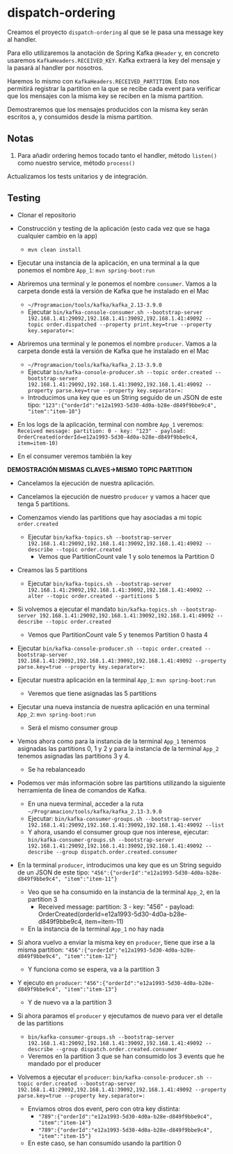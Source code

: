# dispatch-ordering

Creamos el proyecto `dispatch-ordering` al que se le pasa una message key al handler.

Para ello utilizaremos la anotación de Spring Kafka `@Header` y, en concreto usaremos `KafkaHeaders.RECEIVED_KEY`. Kafka extraerá la key del mensaje y la pasará al handler por nosotros.

Haremos lo mismo con `KafkaHeaders.RECEIVED_PARTITION`. Esto nos permitirá registrar la partition en la que se recibe cada event para verificar que los mensajes con la misma key se reciben en la misma partition.

Demostraremos que los mensajes producidos con la misma key serán escritos a, y consumidos desde la misma partition.

## Notas

1. Para añadir ordering hemos tocado tanto el handler, método `listen()` como nuestro service, método `process()`

Actualizamos los tests unitarios y de integración.

## Testing

- Clonar el repositorio
- Construcción y testing de la aplicación (esto cada vez que se haga cualquier cambio en la app)
  - `mvn clean install`

- Ejecutar una instancia de la aplicación, en una terminal a la que ponemos el nombre `App_1`: `mvn spring-boot:run`

- Abriremos una terminal y le ponemos el nombre `consumer`. Vamos a la carpeta donde está la versión de Kafka que he instalado en el Mac
  - `~/Programacion/tools/kafka/kafka_2.13-3.9.0`
  - Ejecutar `bin/kafka-console-consumer.sh --bootstrap-server 192.168.1.41:29092,192.168.1.41:39092,192.168.1.41:49092 --topic order.dispatched --property print.key=true --property key.separator=:`

- Abriremos una terminal y le ponemos el nombre `producer`. Vamos a la carpeta donde está la versión de Kafka que he instalado en el Mac
  - `~/Programacion/tools/kafka/kafka_2.13-3.9.0`
  - Ejecutar `bin/kafka-console-producer.sh --topic order.created --bootstrap-server 192.168.1.41:29092,192.168.1.41:39092,192.168.1.41:49092 --property parse.key=true --property key.separator=:`
  - Introducimos una key que es un String seguido de un JSON de este tipo: `"123":{"orderId":"e12a1993-5d30-4d0a-b28e-d849f9bbe9c4", "item":"item-10"}`

- En los logs de la aplicación, terminal con nombre `App_1` veremos: `Received message: partition: 0 - key: "123" - payload: OrderCreated(orderId=e12a1993-5d30-4d0a-b28e-d849f9bbe9c4, item=item-10)`
- En el consumer veremos también la key

**DEMOSTRACIÓN MISMAS CLAVES->MISMO TOPIC PARTITION**

- Cancelamos la ejecución de nuestra aplicación.
- Cancelamos la ejecución de nuestro `producer` y vamos a hacer que tenga 5 partitions.
- Comenzamos viendo las partitions que hay asociadas a mi topic `order.created`
  - Ejecutar `bin/kafka-topics.sh --bootstrap-server 192.168.1.41:29092,192.168.1.41:39092,192.168.1.41:49092 --describe --topic order.created`
    - Vemos que PartitionCount vale 1 y solo tenemos la Partition 0
- Creamos las 5 partitions
  - Ejecutar `bin/kafka-topics.sh --bootstrap-server 192.168.1.41:29092,192.168.1.41:39092,192.168.1.41:49092 --alter --topic order.created --partitions 5`
- Si volvemos a ejecutar el mandato `bin/kafka-topics.sh --bootstrap-server 192.168.1.41:29092,192.168.1.41:39092,192.168.1.41:49092 --describe --topic order.created`
  - Vemos que PartitionCount vale 5 y tenemos Partition 0 hasta 4
- Ejecutar `bin/kafka-console-producer.sh --topic order.created --bootstrap-server 192.168.1.41:29092,192.168.1.41:39092,192.168.1.41:49092 --property parse.key=true --property key.separator=:`
- Ejecutar nuestra aplicación en la terminal `App_1`: `mvn spring-boot:run`
  - Veremos que tiene asignadas las 5 partitions
- Ejecutar una nueva instancia de nuestra aplicación en una terminal `App_2`: `mvn spring-boot:run`
  - Será el mismo consumer group
- Vemos ahora como para la instancia de la terminal `App_1` tenemos asignadas las partitions 0, 1 y 2 y para la instancia de la terminal `App_2` tenemos asignadas las partitions 3 y 4.
  - Se ha rebalanceado
- Podemos ver más información sobre las partitions utilizando la siguiente herramienta de línea de comandos de Kafka.
  - En una nueva terminal, acceder a la ruta `~/Programacion/tools/kafka/kafka_2.13-3.9.0`
  - Ejecutar: `bin/kafka-consumer-groups.sh --bootstrap-server 192.168.1.41:29092,192.168.1.41:39092,192.168.1.41:49092 --list`
  - Y ahora, usando el consumer group que nos interese, ejecutar: `bin/kafka-consumer-groups.sh --bootstrap-server 192.168.1.41:29092,192.168.1.41:39092,192.168.1.41:49092 --describe --group dispatch.order.created.consumer`


- En la terminal `producer`, introducimos una key que es un String seguido de un JSON de este tipo: `"456":{"orderId":"e12a1993-5d30-4d0a-b28e-d849f9bbe9c4", "item":"item-11"}`
  - Veo que se ha consumido en la instancia de la terminal `App_2`, en la partition 3
    -  Received message: partition: 3 - key: "456" - payload: OrderCreated(orderId=e12a1993-5d30-4d0a-b28e-d849f9bbe9c4, item=item-11)
  - En la instancia de la terminal `App_1` no hay nada
- Si ahora vuelvo a enviar la misma key en `producer`, tiene que irse a la misma partition: `"456":{"orderId":"e12a1993-5d30-4d0a-b28e-d849f9bbe9c4", "item":"item-12"}` 
  - Y funciona como se espera, va a la partition 3
- Y ejecuto en `producer`: `"456":{"orderId":"e12a1993-5d30-4d0a-b28e-d849f9bbe9c4", "item":"item-13"}`
  - Y de nuevo va a la partition 3

- Si ahora paramos el `producer` y ejecutamos de nuevo para ver el detalle de las partitions
  - `bin/kafka-consumer-groups.sh --bootstrap-server 192.168.1.41:29092,192.168.1.41:39092,192.168.1.41:49092 --describe --group dispatch.order.created.consumer`
  - Veremos en la partition 3 que se han consumido los 3 events que he mandado por el producer


- Volvemos a ejecutar el `producer`: `bin/kafka-console-producer.sh --topic order.created --bootstrap-server 192.168.1.41:29092,192.168.1.41:39092,192.168.1.41:49092 --property parse.key=true --property key.separator=:`
  - Enviamos otros dos event, pero con otra key distinta:
    - `"789":{"orderId":"e12a1993-5d30-4d0a-b28e-d849f9bbe9c4", "item":"item-14"}`
    - `"789":{"orderId":"e12a1993-5d30-4d0a-b28e-d849f9bbe9c4", "item":"item-15"}`
  - En este caso, se han consumido usando la partition 0 